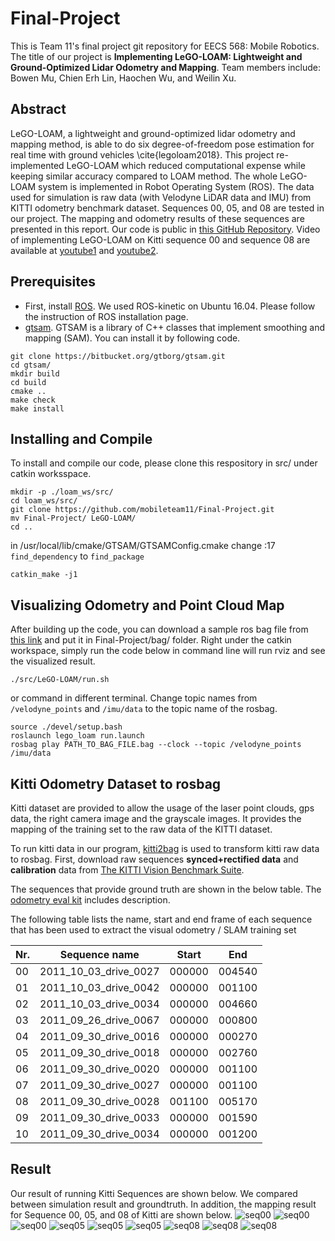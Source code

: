 # Final-Project
This is Team 11's final project git repository for EECS 568: Mobile Robotics. The title of our project is **Implementing LeGO-LOAM: Lightweight and Ground-Optimized Lidar Odometry and Mapping**. Team members include: Bowen Mu, Chien Erh Lin, Haochen Wu, and Weilin Xu.

## Abstract
LeGO-LOAM, a lightweight and ground-optimized lidar odometry and mapping method, is able to do six degree-of-freedom pose estimation for real time with ground vehicles \cite{legoloam2018}. This project re-implemented LeGO-LOAM which reduced computational expense while keeping similar accuracy compared to LOAM method. The whole LeGO-LOAM system is implemented in Robot Operating System (ROS). The data used for simulation is raw data (with Velodyne LiDAR data and IMU) from KITTI odometry benchmark dataset. Sequences 00, 05, and 08 are tested in our project. The mapping and odometry results of these sequences are presented in this report. Our code is public in [this GitHub Repository](https://github.com/mobileteam11/Final-Project). Video of implementing LeGO-LOAM on Kitti sequence 00 and sequence 08 are available at [youtube1](https://youtu.be/z3yXCRAMC18) and [youtube2](https://youtu.be/nJ74Uk6m10U).

## Prerequisites
- First, install [ROS](http://wiki.ros.org/ROS/Installation). We used ROS-kinetic on Ubuntu 16.04. Please follow the instruction of ROS installation page.
- [gtsam](https://github.com/borglab/gtsam). GTSAM is a library of C++ classes that implement smoothing and mapping (SAM). You can install it by following code.
```
git clone https://bitbucket.org/gtborg/gtsam.git
cd gtsam/
mkdir build
cd build
cmake ..
make check 
make install
```

## Installing and Compile
To install and compile our code, please clone this respository in src/ under catkin worksspace.
```
mkdir -p ./loam_ws/src/
cd loam_ws/src/
git clone https://github.com/mobileteam11/Final-Project.git
mv Final-Project/ LeGO-LOAM/
cd ..
```
in /usr/local/lib/cmake/GTSAM/GTSAMConfig.cmake
change :17 `find_dependency` to `find_package`
```
catkin_make -j1
```

## Visualizing Odometry and Point Cloud Map
After building up the code, you can download a sample ros bag file from [this link](https://drive.google.com/open?id=1sxApV5dmFf6UF1WJs1LW3-WQaRopNyDq) and put it in Final-Project/bag/ folder. Right under the catkin workspace, simply run the code below in command line will run rviz and see the visualized result.
```
./src/LeGO-LOAM/run.sh
```
or command in different terminal. Change topic names from `/velodyne_points` and `/imu/data` to the topic name of the rosbag.
```
source ./devel/setup.bash
roslaunch lego_loam run.launch
rosbag play PATH_TO_BAG_FILE.bag --clock --topic /velodyne_points /imu/data
```

## Kitti Odometry Dataset to rosbag
Kitti dataset are provided to allow the usage of the laser point clouds, gps data, the right
camera image and the grayscale images. It provides the mapping of the training set to the raw data of the KITTI dataset.

To run kitti data in our program, [kitti2bag](https://github.com/tomas789/kitti2bag) is used to transform kitti raw data to rosbag. First, download raw sequences **synced+rectified data** and **calibration** data from [The KITTI Vision Benchmark Suite](http://www.cvlibs.net/datasets/kitti/raw_data.php). 


The sequences that provide ground truth are shown in the below table. The [odometry eval kit](http://kitti.is.tue.mpg.de/kitti/devkit_odometry.zip) includes description.

The following table lists the name, start and end frame of each sequence that
has been used to extract the visual odometry / SLAM training set

| Nr. |Sequence name |Start | End |
| --- | --- | --- | --- |
| 00 | 2011_10_03_drive_0027 | 000000 | 004540 |
| 01 | 2011_10_03_drive_0042 | 000000 | 001100 |
| 02 | 2011_10_03_drive_0034 | 000000 | 004660 |
| 03 | 2011_09_26_drive_0067 | 000000 | 000800 |
| 04 | 2011_09_30_drive_0016 | 000000 | 000270 |
| 05 | 2011_09_30_drive_0018 | 000000 | 002760 |
| 06 | 2011_09_30_drive_0020 | 000000 | 001100 |
| 07 | 2011_09_30_drive_0027 | 000000 | 001100 |
| 08 | 2011_09_30_drive_0028 | 001100 | 005170 |
| 09 | 2011_09_30_drive_0033 | 000000 | 001590 |
| 10 | 2011_09_30_drive_0034 | 000000 | 001200 |

## Result
Our result of running Kitti Sequences are shown below. We compared between simulation result and groundtruth. In addition, the mapping result for Sequence 00, 05, and 08 of Kitti are shown below.
![seq00](/result/00_cmp.png)
![seq00](/result/00.png)
![seq00](/result/00_error.png)
![seq05](/result/05_cmp.png)
![seq05](/result/05.png)
![seq05](/result/05_error.png)
![seq08](/result/08_cmp.png)
![seq08](/result/08.png)
![seq08](/result/08_error.png)
